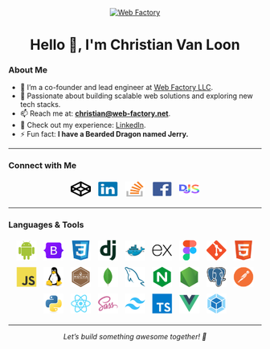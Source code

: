 <div align="center">

[![Web Factory](https://via.placeholder.com/150x50.png?text=Web+Factory)](https://web-factory.net/)

# Hello 👋, I'm Christian Van Loon

</div>

### About Me
- 🔭 I’m a co-founder and lead engineer at [Web Factory LLC](https://web-factory.net/).
- 🌱 Passionate about building scalable web solutions and exploring new tech stacks.
- 📫 Reach me at: **christian@web-factory.net**.
- 📄 Check out my experience: [LinkedIn](https://www.linkedin.com/in/christian-van-loon-6b47731ab/).
- ⚡ Fun fact: **I have a Bearded Dragon named Jerry.**

---

### Connect with Me
<p align="center">
  <a href="https://codepen.io/warmachine-282" target="_blank"><img src="https://raw.githubusercontent.com/devicons/devicon/master/icons/codepen/codepen-original.svg" alt="CodePen" height="30" width="40" style="margin: 5px;" /></a>
  <a href="https://www.linkedin.com/in/christian-van-loon-6b47731ab/" target="_blank"><img src="https://raw.githubusercontent.com/devicons/devicon/master/icons/linkedin/linkedin-original.svg" alt="LinkedIn" height="30" width="40" style="margin: 5px;" /></a>
  <a href="https://stackoverflow.com/users/your-user-id/christian-van-loon" target="_blank"><img src="https://raw.githubusercontent.com/devicons/devicon/master/icons/stackoverflow/stackoverflow-original.svg" alt="Stack Overflow" height="30" width="40" style="margin: 5px;" /></a>
  <a href="https://facebook.com/christian.vanloon.7" target="_blank"><img src="https://raw.githubusercontent.com/devicons/devicon/master/icons/facebook/facebook-original.svg" alt="Facebook" height="30" width="40" style="margin: 5px;" /></a>
  <a href="https://discord.gg/your-server-invite" target="_blank"><img src="https://raw.githubusercontent.com/devicons/devicon/master/icons/discordjs/discordjs-original.svg" alt="Discord" height="30" width="40" style="margin: 5px;" /></a>
</p>

---

### Languages & Tools
<p align="center">
  <a href="https://developer.android.com" target="_blank"><img src="https://raw.githubusercontent.com/devicons/devicon/master/icons/android/android-original.svg" alt="Android" width="40" height="40" style="margin: 5px;" /></a>
  <a href="https://getbootstrap.com" target="_blank"><img src="https://raw.githubusercontent.com/devicons/devicon/master/icons/bootstrap/bootstrap-original.svg" alt="Bootstrap" width="40" height="40" style="margin: 5px;" /></a>
  <a href="https://www.w3.org/Style/CSS/" target="_blank"><img src="https://raw.githubusercontent.com/devicons/devicon/master/icons/css3/css3-original.svg" alt="CSS3" width="40" height="40" style="margin: 5px;" /></a>
  <a href="https://www.djangoproject.com/" target="_blank"><img src="https://raw.githubusercontent.com/devicons/devicon/master/icons/django/django-plain.svg" alt="Django" width="40" height="40" style="margin: 5px;" /></a>
  <a href="https://www.docker.com/" target="_blank"><img src="https://raw.githubusercontent.com/devicons/devicon/master/icons/docker/docker-original.svg" alt="Docker" width="40" height="40" style="margin: 5px;" /></a>
  <a href="https://expressjs.com" target="_blank"><img src="https://raw.githubusercontent.com/devicons/devicon/master/icons/express/express-original.svg" alt="Express" width="40" height="40" style="margin: 5px;" /></a>
  <a href="https://www.figma.com/" target="_blank"><img src="https://raw.githubusercontent.com/devicons/devicon/master/icons/figma/figma-original.svg" alt="Figma" width="40" height="40" style="margin: 5px;" /></a>
  <a href="https://git-scm.com/" target="_blank"><img src="https://raw.githubusercontent.com/devicons/devicon/master/icons/git/git-original.svg" alt="Git" width="40" height="40" style="margin: 5px;" /></a>
  <a href="https://www.w3.org/html/" target="_blank"><img src="https://raw.githubusercontent.com/devicons/devicon/master/icons/html5/html5-original.svg" alt="HTML5" width="40" height="40" style="margin: 5px;" /></a>
  <a href="https://developer.mozilla.org/en-US/docs/Web/JavaScript" target="_blank"><img src="https://raw.githubusercontent.com/devicons/devicon/master/icons/javascript/javascript-original.svg" alt="JavaScript" width="40" height="40" style="margin: 5px;" /></a>
  <a href="https://www.linux.org/" target="_blank"><img src="https://raw.githubusercontent.com/devicons/devicon/master/icons/linux/linux-original.svg" alt="Linux" width="40" height="40" style="margin: 5px;" /></a>
  <a href="https://mochajs.org" target="_blank"><img src="https://raw.githubusercontent.com/devicons/devicon/master/icons/mocha/mocha-original.svg" alt="Mocha" width="40" height="40" style="margin: 5px;" /></a>
  <a href="https://www.mongodb.com/" target="_blank"><img src="https://raw.githubusercontent.com/devicons/devicon/master/icons/mongodb/mongodb-original.svg" alt="MongoDB" width="40" height="40" style="margin: 5px;" /></a>
  <a href="https://www.mysql.com/" target="_blank"><img src="https://raw.githubusercontent.com/devicons/devicon/master/icons/mysql/mysql-original.svg" alt="MySQL" width="40" height="40" style="margin: 5px;" /></a>
  <a href="https://www.nginx.com" target="_blank"><img src="https://raw.githubusercontent.com/devicons/devicon/master/icons/nginx/nginx-original.svg" alt="NGINX" width="40" height="40" style="margin: 5px;" /></a>
  <a href="https://nodejs.org" target="_blank"><img src="https://raw.githubusercontent.com/devicons/devicon/master/icons/nodejs/nodejs-original.svg" alt="Node.js" width="40" height="40" style="margin: 5px;" /></a>
  <a href="https://www.postgresql.org" target="_blank"><img src="https://raw.githubusercontent.com/devicons/devicon/master/icons/postgresql/postgresql-original.svg" alt="PostgreSQL" width="40" height="40" style="margin: 5px;" /></a>
  <a href="https://postman.com" target="_blank"><img src="https://raw.githubusercontent.com/devicons/devicon/master/icons/postman/postman-original.svg" alt="Postman" width="40" height="40" style="margin: 5px;" /></a>
  <a href="https://www.python.org" target="_blank"><img src="https://raw.githubusercontent.com/devicons/devicon/master/icons/python/python-original.svg" alt="Python" width="40" height="40" style="margin: 5px;" /></a>
  <a href="https://reactjs.org/" target="_blank"><img src="https://raw.githubusercontent.com/devicons/devicon/master/icons/react/react-original.svg" alt="React" width="40" height="40" style="margin: 5px;" /></a>
  <a href="https://sass-lang.com" target="_blank"><img src="https://raw.githubusercontent.com/devicons/devicon/master/icons/sass/sass-original.svg" alt="Sass" width="40" height="40" style="margin: 5px;" /></a>
  <a href="https://tailwindcss.com/" target="_blank"><img src="https://raw.githubusercontent.com/devicons/devicon/master/icons/tailwindcss/tailwindcss-original.svg" alt="Tailwind CSS" width="40" height="40" style="margin: 5px;" /></a>
  <a href="https://www.typescriptlang.org/" target="_blank"><img src="https://raw.githubusercontent.com/devicons/devicon/master/icons/typescript/typescript-original.svg" alt="TypeScript" width="40" height="40" style="margin: 5px;" /></a>
  <a href="https://vuejs.org/" target="_blank"><img src="https://raw.githubusercontent.com/devicons/devicon/master/icons/vuejs/vuejs-original.svg" alt="Vue.js" width="40" height="40" style="margin: 5px;" /></a>
  <a href="https://webpack.js.org" target="_blank"><img src="https://raw.githubusercontent.com/devicons/devicon/master/icons/webpack/webpack-original.svg" alt="Webpack" width="40" height="40" style="margin: 5px;" /></a>
</p>

---

<div align="center">
  <i>Let’s build something awesome together! 🚀</i>
</div>
